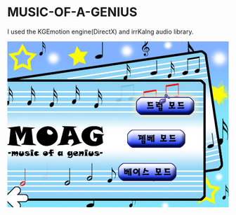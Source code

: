 MUSIC-OF-A-GENIUS
===
I used the KGEmotion engine(DirectX) and irrKalng audio library.

![screenshot1](./1.png)
